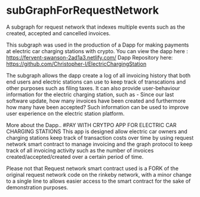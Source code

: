 # subGraphForRequestNetwork
A subgraph for request network that indexes multiple events such as the created, accepted and cancelled invoices.

This subgraph was used in the production of a Dapp for making payments at electric car charging stations with crypto.
You can view the dapp here : https://fervent-swanson-2ad1a3.netlify.com/
Dapp Repository here: https://github.com/Christopher-I/ElectricChargingStation

The subgraph allows the dapp create a log of all invoicing history that both end users and electric stations can use to keep track of transcations and other purposes such as filing taxes.
It can also provide user-behaviour information for the electric charging station, such as - Since our last software update, how many invoices have been created and furthermore how many have been accepted? Such information can be used to improve user experience on the electric station platform.

More about the Dapp..
#PAY WITH CRYTPO APP FOR ELECTRIC CAR CHARGING STATIONS This app is designed allow electric car owners and charging stations 
keep track of transaction costs over time by using request network smart contract to manage invoicing and the graph protocol 
to keep track of all invoicing activity such as the number of invoices created/accepted/created over a certain period of time.

Please not that Request network smart contract used is a FORK of the original request network code on the rinkeby network, with a minor change to a 
single line to allows easier access to the smart contract for the sake of demonstration purposes.


